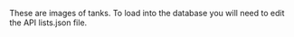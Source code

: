 These are images of tanks. To load into the database you will need to edit the API lists.json file.
